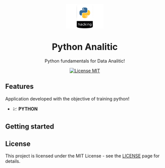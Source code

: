 <h1 align="center">
<br>
  <img src="https://github.com/Caiocof/caiocof/blob/main/python.png?raw=true" alt="PYTHON" width="120">
<br>
<br>
Python Analitic
</h1>

<p align="center">Python fundamentals for Data Analitic!</p>

<p align="center">
  <a href="https://opensource.org/licenses/MIT">
    <img src="https://img.shields.io/badge/License-MIT-blue.svg" alt="License MIT">
  </a>
</p>

## Features
[//]: # (Add the features of your project here:)
Application developed with the objective of training python!

  - 💹 **PYTHON**

## Getting started




## License

This project is licensed under the MIT License - see the [LICENSE](https://opensource.org/licenses/MIT) page for details.
